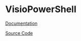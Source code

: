 # VisioPowerShell

[Documentation](https://github.com/saveenr/VisioPowerShell/wiki)

[Source Code](https://github.com/saveenr/VisioAutomation)
